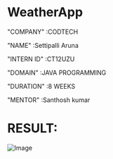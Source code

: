 # WeatherApp

"COMPANY" :CODTECH

"NAME" :Settipalli Aruna

"INTERN ID" :CT12UZU

"DOMAIN" :JAVA PROGRAMMING

"DURATION" :8 WEEKS

"MENTOR" :Santhosh kumar

# RESULT:
![Image](https://github.com/user-attachments/assets/7b5227c8-581a-48ca-b5f5-a06a0891e9eb)
